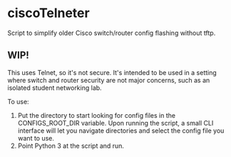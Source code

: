 # ciscoTelneter
Script to simplify older Cisco switch/router config flashing without tftp.

## WIP!

This uses Telnet, so it's not secure. It's intended to be used in a setting where switch and router security are not major concerns, such as an isolated student networking lab.  

To use: 

1. Put the directory to start looking for config files in the CONFIGS_ROOT_DIR variable. Upon running the script, a small CLI interface will let you navigate directories and select the config file you want to use.
2. Point Python 3 at the script and run.
